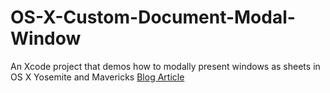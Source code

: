 # OS-X-Custom-Document-Modal-Window
An Xcode project that demos how to modally present windows as sheets in OS X Yosemite and Mavericks
[Blog Article](http://www.nickkuh.com/mac-os-x/how-to-modally-present-windows-as-sheets-in-os-x-yosemite-mavericks/2015/01/)